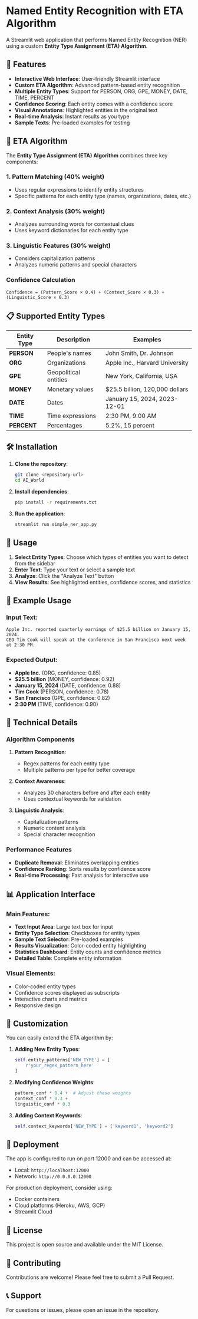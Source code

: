 # Named Entity Recognition with ETA Algorithm

A Streamlit web application that performs Named Entity Recognition (NER) using a custom **Entity Type Assignment (ETA) Algorithm**.

## 🚀 Features

- **Interactive Web Interface**: User-friendly Streamlit interface
- **Custom ETA Algorithm**: Advanced pattern-based entity recognition
- **Multiple Entity Types**: Support for PERSON, ORG, GPE, MONEY, DATE, TIME, PERCENT
- **Confidence Scoring**: Each entity comes with a confidence score
- **Visual Annotations**: Highlighted entities in the original text
- **Real-time Analysis**: Instant results as you type
- **Sample Texts**: Pre-loaded examples for testing

## 🧠 ETA Algorithm

The **Entity Type Assignment (ETA) Algorithm** combines three key components:

### 1. Pattern Matching (40% weight)
- Uses regular expressions to identify entity structures
- Specific patterns for each entity type (names, organizations, dates, etc.)

### 2. Context Analysis (30% weight)
- Analyzes surrounding words for contextual clues
- Uses keyword dictionaries for each entity type

### 3. Linguistic Features (30% weight)
- Considers capitalization patterns
- Analyzes numeric patterns and special characters

### Confidence Calculation
```
Confidence = (Pattern_Score × 0.4) + (Context_Score × 0.3) + (Linguistic_Score × 0.3)
```

## 📋 Supported Entity Types

| Entity Type | Description | Examples |
|-------------|-------------|----------|
| **PERSON** | People's names | John Smith, Dr. Johnson |
| **ORG** | Organizations | Apple Inc., Harvard University |
| **GPE** | Geopolitical entities | New York, California, USA |
| **MONEY** | Monetary values | $25.5 billion, 120,000 dollars |
| **DATE** | Dates | January 15, 2024, 2023-12-01 |
| **TIME** | Time expressions | 2:30 PM, 9:00 AM |
| **PERCENT** | Percentages | 5.2%, 15 percent |

## 🛠️ Installation

1. **Clone the repository**:
   ```bash
   git clone <repository-url>
   cd AI_World
   ```

2. **Install dependencies**:
   ```bash
   pip install -r requirements.txt
   ```

3. **Run the application**:
   ```bash
   streamlit run simple_ner_app.py
   ```

## 📖 Usage

1. **Select Entity Types**: Choose which types of entities you want to detect from the sidebar
2. **Enter Text**: Type your text or select a sample text
3. **Analyze**: Click the "Analyze Text" button
4. **View Results**: See highlighted entities, confidence scores, and statistics

## 🎯 Example Usage

### Input Text:
```
Apple Inc. reported quarterly earnings of $25.5 billion on January 15, 2024. 
CEO Tim Cook will speak at the conference in San Francisco next week at 2:30 PM.
```

### Expected Output:
- **Apple Inc.** (ORG, confidence: 0.85)
- **$25.5 billion** (MONEY, confidence: 0.92)
- **January 15, 2024** (DATE, confidence: 0.88)
- **Tim Cook** (PERSON, confidence: 0.78)
- **San Francisco** (GPE, confidence: 0.82)
- **2:30 PM** (TIME, confidence: 0.90)

## 🔧 Technical Details

### Algorithm Components

1. **Pattern Recognition**:
   - Regex patterns for each entity type
   - Multiple patterns per type for better coverage

2. **Context Awareness**:
   - Analyzes 30 characters before and after each entity
   - Uses contextual keywords for validation

3. **Linguistic Analysis**:
   - Capitalization patterns
   - Numeric content analysis
   - Special character recognition

### Performance Features

- **Duplicate Removal**: Eliminates overlapping entities
- **Confidence Ranking**: Sorts results by confidence score
- **Real-time Processing**: Fast analysis for interactive use

## 📊 Application Interface

### Main Features:
- **Text Input Area**: Large text box for input
- **Entity Type Selection**: Checkboxes for entity types
- **Sample Text Selector**: Pre-loaded examples
- **Results Visualization**: Color-coded entity highlighting
- **Statistics Dashboard**: Entity counts and confidence metrics
- **Detailed Table**: Complete entity information

### Visual Elements:
- Color-coded entity types
- Confidence scores displayed as subscripts
- Interactive charts and metrics
- Responsive design

## 🎨 Customization

You can easily extend the ETA algorithm by:

1. **Adding New Entity Types**:
   ```python
   self.entity_patterns['NEW_TYPE'] = [
       r'your_regex_pattern_here'
   ]
   ```

2. **Modifying Confidence Weights**:
   ```python
   pattern_conf * 0.4 +  # Adjust these weights
   context_conf * 0.3 +
   linguistic_conf * 0.3
   ```

3. **Adding Context Keywords**:
   ```python
   self.context_keywords['NEW_TYPE'] = ['keyword1', 'keyword2']
   ```

## 🚀 Deployment

The app is configured to run on port 12000 and can be accessed at:
- Local: `http://localhost:12000`
- Network: `http://0.0.0.0:12000`

For production deployment, consider using:
- Docker containers
- Cloud platforms (Heroku, AWS, GCP)
- Streamlit Cloud

## 📝 License

This project is open source and available under the MIT License.

## 🤝 Contributing

Contributions are welcome! Please feel free to submit a Pull Request.

## 📞 Support

For questions or issues, please open an issue in the repository.